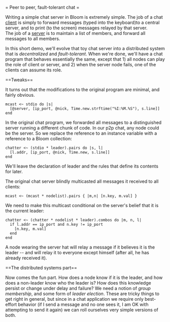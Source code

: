= Peer to peer, fault-tolerant chat =

Writing a simple chat server in Bloom is extremely simple.
The job of a chat [client](https://github.com/bloom-lang/bud/blob/master/examples/chat/chat.rb">client) is simply to forward 
messages (typed into the keyboard)to a central server, and to print (to the screen) messages relayed by that server.  
The job of a [server](https://github.com/bloom-lang/bud/blob/master/examples/chat/chat_server.rb) is to maintain a list of members, and forward all messages to all members.

In this short demo, we'll evolve that toy chat server into a distributed system that is *decentralized* and *fault-tolerant*.  When we're done, we'll
have a chat program that behaves essentially the same, except that 1) all nodes can play the role of client or server, and 2) when the server node fails,
one of the clients can assume its role.

==Tweaks==

It turns out that the modifications to the original program are minimal, and fairly obvious.

    mcast <~ stdio do |s|
      [@server, [ip_port, @nick, Time.new.strftime("%I:%M.%S"), s.line]]
    end

In the original chat program, we forwarded all messages to a distinguished server running a different chunk of code.  In our p2p chat, any node could
be the server.  So we replace the reference to an instance variable with a reference to a Bloom collection:

    chatter <~ (stdio * leader).pairs do |s, l|
      [l.addr, [ip_port, @nick, Time.new, s.line]]
    end

We'll leave the declaration of leader and the rules that define its contents for later.

The original chat server blindly multicasted all messages it received to all clients:

    mcast <~ (mcast * nodelist).pairs { |m,n| [n.key, m.val] }

We need to make this multicast conditional on the server's belief that it is the current leader:

    chatter <~ (chatter * nodelist * leader).combos do |m, n, l|
      if l.addr == ip_port and n.key != ip_port
        [n.key, m.val]
      end
    end

A node wearing the server hat will relay a message if it believes it is the leader -- and will relay it to everyone except himself (after all,
he has already received it).

==The distributed systems part==

Now comes the fun part.  How does a node know if it is the leader, and how does a non-leader know who the leader is?  How does this knowledge
persist or change under delay and failure?  We need a notion of *group membership*, and some form of *leader election*.  These are tricky things
to get right in general, but since in a chat application we require only best-effort behavior (if I send a message and no one sees it, I am OK with
attempting to send it again) we can roll ourselves very simple versions of both.

